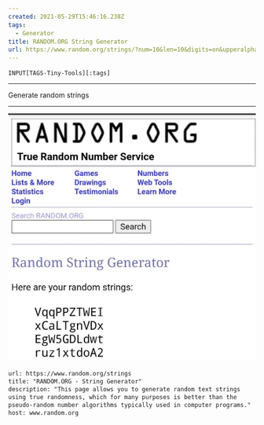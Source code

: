 ```yaml
---
created: 2021-05-29T15:46:16.238Z
tags: 
  - Generator
title: RANDOM.ORG String Generator
url: https://www.random.org/strings/?num=10&len=10&digits=on&upperalpha=on&loweralpha=on&unique=on&format=html&rnd=new
---
```

```meta-bind
INPUT[TAGS-Tiny-Tools][:tags]
```

___
Generate random strings
___

![](_attachments/random-org-string-generator.jpg)

```cardlink
url: https://www.random.org/strings
title: "RANDOM.ORG - String Generator"
description: "This page allows you to generate random text strings using true randomness, which for many purposes is better than the pseudo-random number algorithms typically used in computer programs."
host: www.random.org
```
